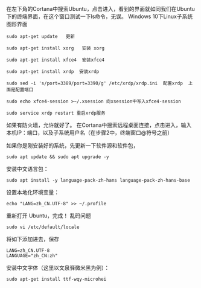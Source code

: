 在左下角的Cortana中搜索Ubuntu，点击进入，看到的界面就如同我们在Ubuntu下的终端界面，在这个窗口测试一下ls命令，无误。
Windows 10下Linux子系统图形界面

```shell
sudo apt-get update   更新
```
```shell
sudo apt-get install xorg   安装 xorg
```
```shell
sudo apt-get install xfce4  安装xfce4
```
```shell
sudo apt-get install xrdp  安装xrdp
```
```shell
sudo sed -i 's/port=3389/port=3390/g' /etc/xrdp/xrdp.ini  配置xrdp  上面是配置端口
```
```shell
sudo echo xfce4-session >~/.xsession 向xsession中写入xfce4-session
```
```shell
sudo service xrdp restart 重启xrdp服务
```
如果有防火墙，允许就好了。
在Cortana中搜索远程桌面连接，点击进入，输入本机IP：端口，以及子系统用户名（在步骤2中，终端窗口@符号之前）

如果你是刚安装好的系统，先更新一下软件源和软件包，
```shell
sudo apt update && sudo apt upgrade -y
```
安装中文语言包：
```shell
sudo apt install -y language-pack-zh-hans language-pack-zh-hans-base
```
设置本地化环境变量：
```shell
echo "LANG=zh_CN.UTF-8" >> ~/.profile
```
重新打开 Ubuntu，完成！
乱码问题


```shell
sudo vi /etc/default/locale  
```
将如下添加进去，保存

```shell
LANG=zh_CN.UTF-8   
LANGUAGE="zh_CN:zh"  
```
安装中文字体（这里以文泉驿微米黑为例）：
```shell
sudo apt-get install ttf-wqy-microhei  
```
